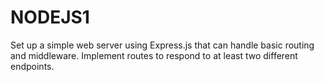 # NODEJS1
Set up a simple web server using Express.js that can handle basic routing and middleware. Implement routes to respond to at least two different endpoints.
